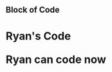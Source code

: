 ## Block of Code

<!DOCTYPE html>
<html>
<head>
<title>This is the the Title for My Block of Code</title>
  </head>

<body>
<h1>Ryan's Code</>
<p>Ryan can code now</>
</body>

</html>

